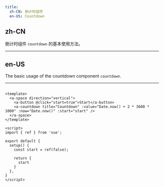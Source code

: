 ```yaml
title:
  zh-CN: 倒计时组件
  en-US: Countdown
```

## zh-CN

倒计时组件 `countdown` 的基本使用方法。

---

## en-US

The basic usage of the countdown component `countdown`.

---

```vue

<template>
  <a-space direction="vertical">
    <a-button @click="start=true">Start</a-button>
    <a-countdown title="Countdown" :value="Date.now() + 2 * 3600 * 1000" :now="Date.now()" :start="start" />
  </a-space>
</template>

<script>
import { ref } from 'vue';

export default {
  setup() {
    const start = ref(false);

    return {
      start
    }
  },
}
</script>
```
